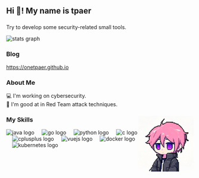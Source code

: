 <h2 align="left">Hi 👋! My name is tpaer</h2>

###
Try to develop some security-related small tools.

<div align="left">
  <img src="https://github-readme-stats.vercel.app/api?username=Onetpaer&hide_title=false&hide_rank=false&show_icons=true&include_all_commits=true&count_private=true&disable_animations=false&theme=dracula&locale=en&hide_border=false" height="150" alt="stats graph"  />
</div>

<h3 align="left">Blog</h3>

<a>https://onetpaer.github.io</a>

<h3 align="left">About Me</h3>

💻 I'm working on cybersecurity. </br>
📙 I'm good at in Red Team attack techniques.

###

<img align="right" height="150" src="img/icon.jpg"  />

###

<h3 align="left">My Skills</h3>

<div align="left">
  <img src="https://skillicons.dev/icons?i=java" height="30" alt="java logo"  />
  <img width="12" />
  <img src="https://skillicons.dev/icons?i=go" height="30" alt="go logo"  />
  <img width="12" />
  <img src="https://skillicons.dev/icons?i=py" height="30" alt="python logo"  />
  <img width="12" />
  <img src="https://skillicons.dev/icons?i=c" height="30" alt="c logo"  />
  <img width="12" />
  <img src="https://skillicons.dev/icons?i=cpp" height="30" alt="cplusplus logo"  />
  <img width="12" />
  <img src="https://skillicons.dev/icons?i=vue" height="30" alt="vuejs logo"  />
  <img width="12" />
  <img src="https://skillicons.dev/icons?i=docker" height="30" alt="docker logo"  />
  <img width="12" />
  <img src="https://skillicons.dev/icons?i=kubernetes" height="30" alt="kubernetes logo"  />
</div>


###
